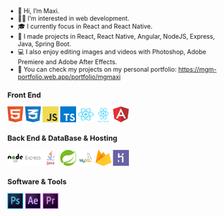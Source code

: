- 👋 Hi, I’m Maxi.
- :man_technologist: I’m interested in web development.
- 🎓 I currently focus in React and React Native.
-  🚀 I made projects in React, React Native, Angular, NodeJS, Express, Java, Spring Boot.
-  :computer: I also enjoy editing images and videos with Photoshop, Adobe Premiere and Adobe After Effects.
-  👀 You can check my projects on my personal portfolio: https://mgm-portfolio.web.app/portfolio/mgmaxi


### Front End

<p align="left">
                                <a href="https://developer.mozilla.org/en-US/docs/Glossary/HTML5" target="_blank" rel="noreferrer"><img src="https://raw.githubusercontent.com/mgmaxi/mgmaxi/cea64328207e19aab64ea10a55c0c3021d4cf12d/assets/technologies/logoHTML.svg" width="36" height="36" alt="HTML5" /></a>
                                <a href="https://www.w3.org/TR/CSS/#css" target="_blank" rel="noreferrer"><img src="https://raw.githubusercontent.com/mgmaxi/mgmaxi/cea64328207e19aab64ea10a55c0c3021d4cf12d/assets/technologies/logoCSS.svg" width="36" height="36" alt="CSS3" /></a>
                                <a href="https://developer.mozilla.org/en-US/docs/Web/JavaScript" target="_blank" rel="noreferrer"><img src="https://raw.githubusercontent.com/mgmaxi/mgmaxi/cea64328207e19aab64ea10a55c0c3021d4cf12d/assets/technologies/logo-JS.svg" width="36" height="36" alt="JavaScript" /></a>
                                <a href="https://www.typescriptlang.org/" target="_blank" rel="noreferrer"><img src="https://raw.githubusercontent.com/mgmaxi/mgmaxi/cea64328207e19aab64ea10a55c0c3021d4cf12d/assets/technologies/logoTypescript.svg" width="36" height="36" alt="TypeScript" /></a>
  <a href="https://reactjs.org/" target="_blank" rel="noreferrer"><img src="https://raw.githubusercontent.com/mgmaxi/mgmaxi/cea64328207e19aab64ea10a55c0c3021d4cf12d/assets/technologies/logoReact.svg" width="36" height="36" alt="React" /></a>
  <a href="https://reactnative.dev" target="_blank" rel="noreferrer"><img src="https://raw.githubusercontent.com/mgmaxi/mgmaxi/cea64328207e19aab64ea10a55c0c3021d4cf12d/assets/technologies/logoReactNative.svg" width="36" height="36" alt="React Native" /></a>
                                <a href="https://angular.io/" target="_blank" rel="noreferrer"><img src="https://raw.githubusercontent.com/mgmaxi/mgmaxi/cea64328207e19aab64ea10a55c0c3021d4cf12d/assets/technologies/logoAngular.svg" width="36" height="36" alt="Angular" /></a>
</p>
  
### Back End & DataBase & Hosting
<p align="left">
                                <a href="https://nodejs.org/en/" target="_blank" rel="noreferrer"><img src="https://github.com/mgmaxi/mgmaxi/blob/main/assets/technologies/logoNode.png?raw=true" width="36" height="36" alt="NodeJS" /></a>
                                <a href="https://expressjs.com/" target="_blank" rel="noreferrer"><img src="https://github.com/mgmaxi/mgmaxi/blob/main/assets/technologies/logoExpress.png?raw=true" width="36" height="36" alt="Express" /></a>
  <a href="https://www.oracle.com/java/technologies/downloads/" target="_blank" rel="noreferrer"><img src="https://raw.githubusercontent.com/mgmaxi/mgmaxi/cea64328207e19aab64ea10a55c0c3021d4cf12d/assets/technologies/logoJava.svg" width="36" height="36" alt="NodeJS" /></a>
  <a href="https://spring.io/projects/spring-boot" target="_blank" rel="noreferrer"><img src="https://raw.githubusercontent.com/mgmaxi/mgmaxi/cea64328207e19aab64ea10a55c0c3021d4cf12d/assets/technologies/logoSpringBoot.svg" width="36" height="36" alt="NodeJS" /></a>
                                <a href="https://www.mysql.com/" target="_blank" rel="noreferrer"><img src="https://github.com/mgmaxi/mgmaxi/blob/main/assets/technologies/logoMySQL.png?raw=true" width="36" height="36" alt="MySQL" /></a>
                                <a href="https://firebase.google.com/" target="_blank" rel="noreferrer"><img src="https://raw.githubusercontent.com/mgmaxi/mgmaxi/cea64328207e19aab64ea10a55c0c3021d4cf12d/assets/technologies/logoFirebase.svg" width="36" height="36" alt="Firebase" /></a>
                                <a href="https://www.heroku.com/" target="_blank" rel="noreferrer"><img src="https://raw.githubusercontent.com/mgmaxi/mgmaxi/cea64328207e19aab64ea10a55c0c3021d4cf12d/assets/technologies/logoHeroku.svg" width="36" height="36" alt="Heroku" /></a>
</p>
  
### Software & Tools
<p align="left">
                                <a href="https://www.adobe.com/uk/products/photoshop.html" target="_blank" rel="noreferrer"><img src="https://raw.githubusercontent.com/mgmaxi/mgmaxi/cea64328207e19aab64ea10a55c0c3021d4cf12d/assets/technologies/logoPS.svg" width="36" height="36" alt="Photoshop" /></a>
                                <a href="https://www.adobe.com/uk/products/aftereffects.html" target="_blank" rel="noreferrer"><img src="https://raw.githubusercontent.com/mgmaxi/mgmaxi/cea64328207e19aab64ea10a55c0c3021d4cf12d/assets/technologies/logoAAE.svg" width="36" height="36" alt="After Effects" /></a>
                                <a href="https://www.adobe.com/uk/products/premiere.html" target="_blank" rel="noreferrer"><img src="https://raw.githubusercontent.com/mgmaxi/mgmaxi/cea64328207e19aab64ea10a55c0c3021d4cf12d/assets/technologies/logoAP.svg" width="36" height="36" alt="Premiere Pro" /></a>
</p>
